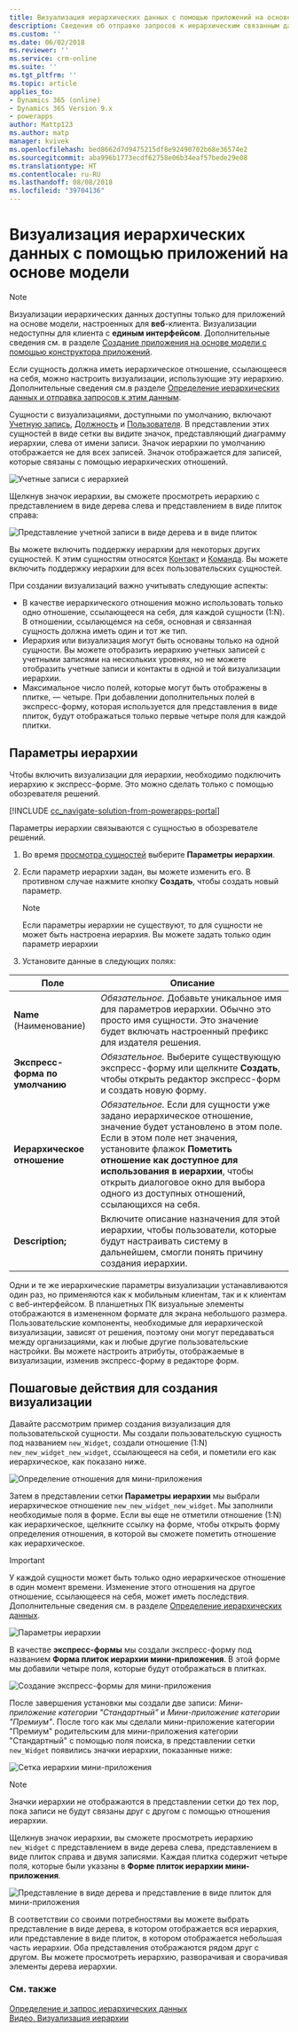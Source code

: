 ```yaml
---
title: Визуализация иерархических данных с помощью приложений на основе модели | Документы Майкрософт
description: Сведения об отправке запросов к иерархическим связанным данным и о визуализации этих данных
ms.custom: ''
ms.date: 06/02/2018
ms.reviewer: ''
ms.service: crm-online
ms.suite: ''
ms.tgt_pltfrm: ''
ms.topic: article
applies_to:
- Dynamics 365 (online)
- Dynamics 365 Version 9.x
- powerapps
author: Mattp123
ms.author: matp
manager: kvivek
ms.openlocfilehash: bed8662d7d9475215df8e92490702b68e36574e2
ms.sourcegitcommit: aba996b1773ecdf62758e06b34eaf57bede29e08
ms.translationtype: HT
ms.contentlocale: ru-RU
ms.lasthandoff: 08/08/2018
ms.locfileid: "39704136"
---
```

# <a name="visualize-hierarchical-data-with-model-driven-apps"></a>Визуализация иерархических данных с помощью приложений на основе модели

> [!NOTE]
> Визуализации иерархических данных доступны только для приложений на основе модели, настроенных для **веб**-клиента. Визуализации недоступны для клиента с **единым интерфейсом**. Дополнительные сведения см. в разделе [Создание приложения на основе модели с помощью конструктора приложений](../model-driven-apps/create-edit-app.md).

Если сущность должна иметь иерархическое отношение, ссылающееся на себя, можно настроить визуализации, использующие эту иерархию. Дополнительные сведения см.в разделе [Определение иерархических данных и отправка запросов к этим данным](../common-data-service/define-query-hierarchical-data.md).

Сущности с визуализациями, доступными по умолчанию, включают [Учетную запись](/powerapps/developer/common-data-service/reference/entities/account), [Должность](/powerapps/developer/common-data-service/reference/entities/position) и [Пользователя](/powerapps/developer/common-data-service/reference/entities/systemuser). В представлении этих сущностей в виде сетки вы видите значок, представляющий диаграмму иерархии, слева от имени записи. Значок иерархии по умолчанию отображается не для всех записей. Значок отображается для записей, которые связаны с помощью иерархических отношений.  
  
 ![Учетные записи с иерархией](media/account-list-with-hierarchy.png)  
  
 Щелкнув значок иерархии, вы сможете просмотреть иерархию с представлением в виде дерева слева и представлением в виде плиток справа:  
  
 ![Представление учетной записи в виде дерева и в виде плиток](media/hierachy-security-accounts-tile-view.png)  
  
 Вы можете включить поддержку иерархии для некоторых других сущностей. К этим сущностям относятся [Контакт](/powerapps/developer/common-data-service/reference/entities/contact) и [Команда](/powerapps/developer/common-data-service/reference/entities/team). Вы можете включить поддержку иерархии для всех пользовательских сущностей.  
  
При создании визуализаций важно учитывать следующие аспекты:  
  
- В качестве иерархического отношения можно использовать только одно отношение, ссылающееся на себя, для каждой сущности (1:N). В отношении, ссылающемся на себя, основная и связанная сущность должна иметь один и тот же тип.  
- Иерархия или визуализация могут быть основаны только на одной сущности. Вы можете отобразить иерархию учетных записей с учетными записями на нескольких уровнях, но не можете отобразить учетные записи и контакты в одной и той визуализации иерархии. 
- Максимальное число полей, которые могут быть отображены в плитке, — четыре. При добавлении дополнительных полей в экспресс-форму, которая используется для представления в виде плиток, будут отображаться только первые четыре поля для каждой плитки. 

## <a name="hierarchy-settings"></a>Параметры иерархии

Чтобы включить визуализации для иерархии, необходимо подключить иерархию к экспресс-форме. Это можно сделать только с помощью обозревателя решений.

[!INCLUDE [cc_navigate-solution-from-powerapps-portal](../../includes/cc_navigate-solution-from-powerapps-portal.md)]

Параметры иерархии связываются с сущностью в обозревателе решений. 

1. Во время [просмотра сущностей](../common-data-service/create-edit-entities-solution-explorer.md#view-entities) выберите **Параметры иерархии**.
2. Если параметр иерархии задан, вы можете изменить его. В противном случае нажмите кнопку **Создать**, чтобы создать новый параметр.
    
    > [!NOTE]
    > Если параметры иерархии не существуют, то для сущности не может быть настроена иерархия.
    >Вы можете задать только один параметр иерархии 

1. Установите данные в следующих полях:

|Поле|Описание|
|--|--|
|**Name** (Наименование)|*Обязательное.* Добавьте уникальное имя для параметров иерархии. Обычно это просто имя сущности. Это значение будет включать настроенный префикс для издателя решения.|
|**Экспресс-форма по умолчанию**|*Обязательное.* Выберите существующую экспресс-форму или щелкните **Создать**, чтобы открыть редактор экспресс-форм и создать новую форму.|
|**Иерархическое отношение**|*Обязательное.* Если для сущности уже задано иерархическое отношение, значение будет установлено в этом поле. Если в этом поле нет значения, установите флажок **Пометить отношение как доступное для использования в иерархии**, чтобы открыть диалоговое окно для выбора одного из доступных отношений, ссылающихся на себя.|
|**Description;**|Включите описание назначения для этой иерархии, чтобы пользователи, которые будут настраивать систему в дальнейшем, смогли понять причину создания иерархии.|
    

Одни и те же иерархические параметры визуализации устанавливаются один раз, но применяются как к мобильным клиентам, так и к клиентам с веб-интерфейсом. В планшетных ПК визуальные элементы отображаются в измененном формате для экрана небольшого размера. Пользовательские компоненты, необходимые для иерархической визуализации, зависят от решения, поэтому они могут передаваться между организациями, как и любые другие пользовательские настройки. Вы можете настроить атрибуты, отображаемые в визуализации, изменив экспресс-форму в редакторе форм.
  
## <a name="visualization-walk-through"></a>Пошаговые действия для создания визуализации

Давайте рассмотрим пример создания визуализация для пользовательской сущности. Мы создали пользовательскую сущность под названием `new_Widget`, создали отношение (1:N) `new_new_widget_new_widget`, ссылающееся на себя, и пометили его как иерархическое, как показано ниже.  
  
![Определение отношения для мини-приложения](media/widget-relationship-definition.png)  
  
Затем в представлении сетки **Параметры иерархии** мы выбрали иерархическое отношение `new_new_widget_new_widget`. Мы заполнили необходимые поля в форме. Если вы еще не отметили отношение (1:N) как иерархическое, щелкните ссылку на форме, чтобы открыть форму определения отношения, в которой вы сможете пометить отношение как иерархическое.  

> [!IMPORTANT]
> У каждой сущности может быть только одно иерархическое отношение в один момент времени. Изменение этого отношения на другое отношение, ссылающееся на себя, может иметь последствия. Дополнительные сведения см. в разделе [Определение иерархических данных](../common-data-service/define-query-hierarchical-data.md#define-hierarchical-data).
  
![Параметры иерархии](media/hierarchy-settings.png)  
  
В качестве **экспресс-формы** мы создали экспресс-форму под названием **Форма плиток иерархии мини-приложения**. В этой форме мы добавили четыре поля, которые будут отображаться в плитках.  
  
![Создание экспресс-формы для мини-приложения](media/create-quickform.png)  
  
После завершения установки мы создали две записи: *Мини-приложение категории "Стандартный"* и *Мини-приложение категории "Премиум"*. После того как мы сделали мини-приложение категории "Премиум" родительским для мини-приложения категории "Стандартный" с помощью поля поиска, в представлении сетки `new_Widget` появились значки иерархии, показанные ниже:  
  
![Сетка иерархии мини-приложения](media/widget-hierarchy-grid.png)  
  
> [!NOTE]
>  Значки иерархии не отображаются в представлении сетки до тех пор, пока записи не будут связаны друг с другом с помощью отношения иерархии.  
  
Щелкнув значок иерархии, вы сможете просмотреть иерархию `new_Widget` с представлением в виде дерева слева, представлением в виде плиток справа и двумя записями. Каждая плитка содержит четыре поля, которые были указаны в **Форме плиток иерархии мини-приложения**.  
  
![Представление в виде дерева и представление в виде плиток для мини-приложения](media/widget-tree-tiles.png)  

В соответствии со своими потребностями вы можете выбрать представление в виде дерева, в котором отображается вся иерархия, или представление в виде плиток, в котором отображается небольшая часть иерархии. Оба представления отображаются рядом друг с другом. Вы можете просмотреть иерархию, разворачивая и сворачивая элементы дерева иерархии. 

### <a name="see-also"></a>См. также 

[Определение и запрос иерархических данных](../common-data-service/define-query-hierarchical-data.md)<br />
[Видео. Визуализация иерархии](http://www.youtube.com/watch?v=_dGBE6icLNw&index=9&list=PLC3591A8FE4ADBE07)